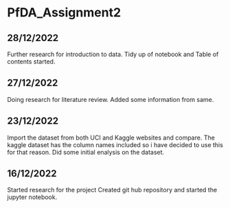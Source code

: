 # PfDA_Assignment2

28/12/2022
----------
Further research for introduction to data.
Tidy up of notebook and Table of contents started.


27/12/2022
----------
Doing research for literature review. Added some information from same.


23/12/2022
----------
Import the dataset from both UCI and Kaggle websites and compare. 
The kaggle dataset has the column names included so i have decided to use this for that reason.
Did some initial enalysis on the dataset.


16/12/2022
----------
Started research for the project
Created git hub repository and started the jupyter notebook.
